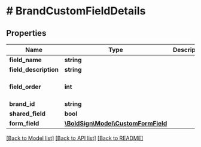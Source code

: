 # # BrandCustomFieldDetails

## Properties

Name | Type | Description | Notes
------------ | ------------- | ------------- | -------------
**field_name** | **string** |  | [optional]
**field_description** | **string** |  | [optional]
**field_order** | **int** |  | [optional] [default to 1]
**brand_id** | **string** |  | [optional]
**shared_field** | **bool** |  | [optional]
**form_field** | [**\BoldSign\Model\CustomFormField**](CustomFormField.md) |  | [optional]

[[Back to Model list]](../../README.md#models) [[Back to API list]](../../README.md#endpoints) [[Back to README]](../../README.md)
